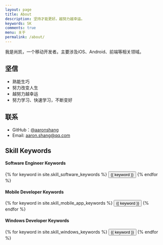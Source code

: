 ```yaml
---
layout: page
title: About
description: 坚持才能更好。越努力越幸运。
keywords: SK
comments: true
menu: 关于
permalink: /about/
---
```


我是尚凯，一个移动开发者。主要涉及iOS、Android、前端等相关领域。

## 坚信

* 熟能生巧
* 努力改变人生
* 越努力越幸运
* 努力学习、快速学习，不断变好

## 联系

* GitHub：[@aaronshang](http://www.douban.com/people/freedim)
* Email: aaron.shang@qq.com

## Skill Keywords

#### Software Engineer Keywords
<div class="btn-inline">
    {% for keyword in site.skill_software_keywords %}
    <button class="btn btn-outline" type="button">{{ keyword }}</button>
    {% endfor %}
</div>

#### Mobile Developer Keywords
<div class="btn-inline">
    {% for keyword in site.skill_mobile_app_keywords %}
    <button class="btn btn-outline" type="button">{{ keyword }}</button>
    {% endfor %}
</div>

#### Windows Developer Keywords
<div class="btn-inline">
    {% for keyword in site.skill_windows_keywords %}
    <button class="btn btn-outline" type="button">{{ keyword }}</button>
    {% endfor %}
</div>
